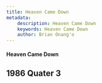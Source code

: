 ```yaml
---
title: Heaven Came Down
metadata:
    description: Heaven Came Down
    keywords: Heaven Came Down
    author: Brian Onang'o
---
```


#### Heaven Came Down

## 1986 Quater 3

